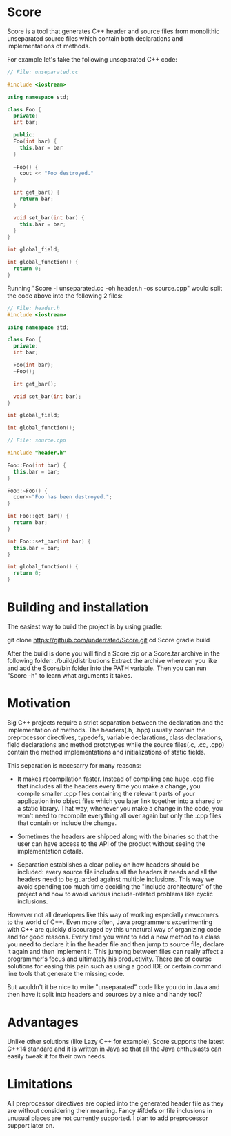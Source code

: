 Score
=====

Score is a tool that generates C++ header and source files from monolithic unseparated source files which contain both declarations and implementations of methods.

For example let's take the following unseparated C++ code:

```cpp
// File: unseparated.cc

#include <iostream>

using namespace std;

class Foo {
  private:
  int bar;

  public:
  Foo(int bar) {
    this.bar = bar
  }
  
  ~Foo() { 
    cout << "Foo destroyed."
  }

  int get_bar() {
    return bar;
  }

  void set_bar(int bar) {
    this.bar = bar;
  }
}

int global_field;

int global_function() {
  return 0;
}

```

Running "Score -i unseparated.cc -oh header.h -os source.cpp" would split the code above into the following 2 files:
```cpp
// File: header.h
#include <iostream>

using namespace std;

class Foo {
  private:
  int bar;

  Foo(int bar);
  ~Foo();

  int get_bar();

  void set_bar(int bar);
}

int global_field;

int global_function();
```

```cpp
// File: source.cpp

#include "header.h"

Foo::Foo(int bar) {
  this.bar = bar;
}

Foo::~Foo() {
  cour<<"Foo has been destroyed.";
}

int Foo::get_bar() {
  return bar;
}

int Foo::set_bar(int bar) {
  this.bar = bar;
}

int global_function() {
  return 0;
}

```

Building and installation
=========================
The easiest way to build the project is by using gradle:

git clone https://github.com/underrated/Score.git
cd Score
gradle build

After the build is done you will find a Score.zip or a Score.tar archive in the following folder:
./build/distributions
Extract the archive wherever you like and add the Score/bin folder into the PATH variable.
Then you can run "Score -h" to learn what arguments it takes.

Motivation
==========
Big C++ projects require a strict separation between the declaration and the implementation of methods. The headers(.h, .hpp) usually contain the preprocessor directives, typedefs, variable declarations, class declarations, field declarations and method prototypes while the source files(.c, .cc, .cpp) contain the method implementations and initializations of static fields. 

This separation is necesarry for many reasons:

* It makes recompilation faster. Instead of compiling one huge .cpp file that includes all the headers every time you make a change, you compile smaller .cpp files containing the relevant parts of your application into object files which you later link together into a shared or a static library. That way, whenever you make a change in the code, you won't need to recompile everything all over again but only the .cpp files that contain or include the change. 

* Sometimes the headers are shipped along with the binaries so that the user can have access to the API of the product without seeing the implementation details.

* Separation establishes a clear policy on how headers should be included: every source file includes all the headers it needs and all the headers need to be guarded against multiple inclusions. This way we avoid spending too much time deciding the "include architecture" of the project and how to avoid various include-related problems like cyclic inclusions.

However not all developers like this way of working especially newcomers to the world of C++. Even more often, Java programmers experimenting with C++ are quickly discouraged by this unnatural way of organizing code and for good reasons. Every time you want to add a new method to a class you need to declare it in the header file and then jump to source file, declare it again and then implement it. This jumping between files can really affect a programmer's focus and ultimately his productivity. There are of course solutions for easing this pain such as using a good IDE or certain command line tools that generate the missing code. 

But wouldn't it be nice to write "unseparated" code like you do in Java and then have it split into headers and sources by a nice and handy tool?

Advantages
==========
Unlike other solutions (like Lazy C++ for example), Score supports the latest C++14 standard and it is written in Java so that all the Java enthusiasts can easily tweak it for their own needs.

Limitations
===========
All preprocessor directives are copied into the generated header file as they are without considering their meaning. Fancy #ifdefs or file inclusions in unusual places are not currently supported. I plan to add preprocessor support later on.
